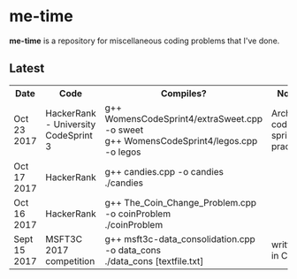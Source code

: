 # me-time
<b>me-time</b> is a repository for miscellaneous coding problems that I've done.

## Latest

<table>
  <tr>
    <th>Date</th>
    <th>Code</th>
    <th>Compiles?</th>
    <th>Notes</th>
  </tr>
  <tr>
    <td>Oct 23 2017</td>
    <td>HackerRank - University CodeSprint 3</td>
    <td>g++ WomensCodeSprint4/extraSweet.cpp -o sweet </br>g++ WomensCodeSprint4/legos.cpp -o legos</td>
    <td>Archived code sprint practice</td>
  </tr>
  <tr>
    <td>Oct 17 2017</td>
    <td>HackerRank</td>
    <td>g++ candies.cpp -o candies</br>./candies </td>
    <td></td>
  </tr>
  <tr>
    <td>Oct 16 2017</td>
    <td>HackerRank</td>
    <td>g++ The_Coin_Change_Problem.cpp -o coinProblem</br>./coinProblem </td>
    <td></td>
  </tr>
  <tr>
    <td>Sept 15 2017</td>
    <td>MSFT3C 2017 competition</td>
    <td>g++ msft3c-data_consolidation.cpp -o data_cons</br>./data_cons [textfile.txt]
    </td>
    <td>written in C++</td>
  </tr>

</table>

